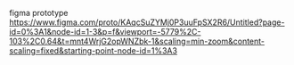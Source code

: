 figma prototype https://www.figma.com/proto/KAqcSuZYMj0P3uuFpSX2R6/Untitled?page-id=0%3A1&node-id=1-3&p=f&viewport=-5779%2C-103%2C0.64&t=mnt4WrjG2opWNZbk-1&scaling=min-zoom&content-scaling=fixed&starting-point-node-id=1%3A3
